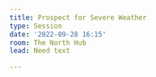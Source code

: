 ```yaml
---
title: Prospect for Severe Weather
type: Session
date: '2022-09-28 16:15'
room: The North Hub
lead: Need text

---
```

